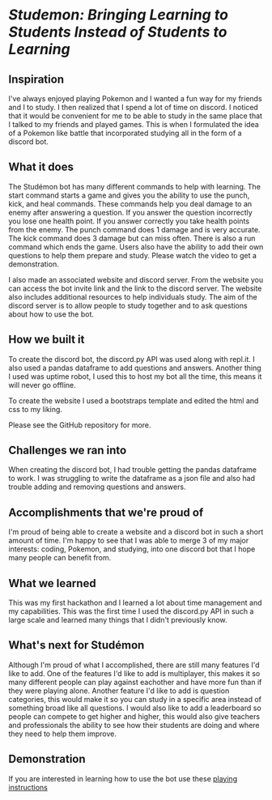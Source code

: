 # ***Studemon: Bringing Learning to Students Instead of Students to Learning***

## Inspiration
I've always enjoyed playing Pokemon and I wanted a fun way for my friends and I to study. I then realized that I spend a lot of time on discord. I noticed that it would be convenient for me to be able to study in the same place that I talked to my friends and played games. This is when I formulated the idea of a Pokemon like battle that incorporated studying all in the form of a discord bot.

## What it does
The Studémon bot has many different commands to help with learning. The start command starts a game and gives you the ability to use the punch, kick, and heal commands. These commands help you deal damage to an enemy after answering a question. If you answer the question incorrectly you lose one health point. If you answer correctly you take health points from the enemy. The punch command does 1 damage and is very accurate. The kick command does 3 damage but can miss often. There is also a run command which ends the game. Users also have the ability to add their own questions to help them prepare and study. Please watch the video to get a demonstration.

I also made an associated website and discord server. From the website you can access the bot invite link and the link to the discord server. The website also includes additional resources to help individuals study. The aim of the discord server is to allow people to study together and to ask questions about how to use the bot.
## How we built it
To create the discord bot, the discord.py API was used along with repl.it. I also used a pandas dataframe to add questions and answers. Another thing I used was uptime robot, I used this to host my bot all the time, this means it will never go offline. 

To create the website I used a bootstraps template and edited the html and css to my liking.

Please see the GitHub repository for more.
## Challenges we ran into
When creating the discord bot, I had trouble getting the pandas dataframe to work. I was struggling to write the dataframe as a json file and also had trouble adding and removing questions and answers.
## Accomplishments that we're proud of
I'm proud of being able to create a website and a discord bot in such a short amount of time. I'm happy to see that I was able to merge 3 of my major interests: coding, Pokemon, and studying, into one discord bot that I hope many people can benefit from.
## What we learned
This was my first hackathon and I learned a lot about time management and my capabilities. This was the first time I used the discord.py API in such a large scale and learned many things that I didn't previously know. 
## What's next for Studémon
Although I'm proud of what I accomplished, there are still many features I'd like to add. One of the features I'd like to add is multiplayer, this makes it so many different people can play against eachother and have more fun than if they were playing alone. Another feature I'd like to add is question categories, this would make it so you can study in a specific area instead of something broad like all questions. I would also like to add a leaderboard so people can compete to get higher and higher, this would also give teachers and professionals the ability to see how their students are doing and where they need to help them improve.
## Demonstration
If you are interested in learning how to use the bot use these [playing instructions](https://youtu.be/5B95BLkznDw)
